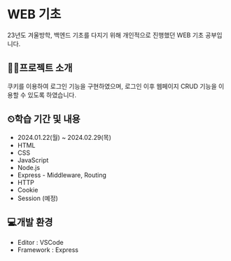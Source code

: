 # WEB 기초
23년도 겨울방학, 백엔드 기초를 다지기 위해 개인적으로 진행했던 WEB 기초 공부입니다. <br>

## 👨‍🏫프로젝트 소개
쿠키를 이용하여 로그인 기능을 구현하였으며, 로그인 이후 웹페이지 CRUD 기능을 이용할 수 있도록 하였습니다.

## ⏲학습 기간 및 내용
- 2024.01.22(월) ~ 2024.02.29(목)
- HTML
- CSS
- JavaScript
- Node.js
- Express - Middleware, Routing
- HTTP
- Cookie
- Session (예정)

## 💻개발 환경
- Editor : VSCode
- Framework : Express
